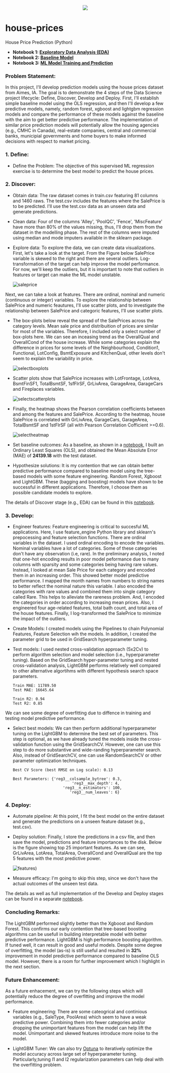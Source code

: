 <p align="center">
   <img src="https://user-images.githubusercontent.com/26305084/116904353-96d39b00-ac0b-11eb-8077-63a9208bec16.gif" />
</p>


# house-prices
House Price Prediction (Python)

- **Notebook 1: [Exploratory Data Analysis (EDA)](https://github.com/vbabashov/house-prices/blob/main/notebooks/EDA.ipynb)**
- **Notebook 2: [Baseline Model](https://github.com/vbabashov/house-prices/blob/main/notebooks/baseline.ipynb)**
- **Notebook 3: [ML Model Training and Prediction](https://github.com/vbabashov/house-prices/blob/main/notebooks/price_prediction.ipynb)**

### Problem Statement:

In this project, I'll develop prediction models using the house prices dataset from Aimes, IA. The goal is to demonstrate the 4 steps of the Data Science project lifecycle: Define, Discover, Develop and Deploy. First, I'll establish simple baseline model using the OLS regression, and then I'll develop a few predictive models, namely, random forest, xgboost and lightgbm regression models and compare the performance of these models against the baseline with the aim to get better predictive performance. The implementation of similar price prediction models will potentially allow the housing agencies (e.g., CMHC in Canada), real-estate companies, central and commercial banks, municipial governments and home buyers to make informed decisions with respect to market pricing.


### 1. Define:

- Define the Problem: The objective of this supervised ML regression exercise is to determine the best model to predict the house prices.

### 2. Discover: 

- Obtain data: The raw dataset comes in train.csv featuring 81 columns and 1460 raws. The test.csv includes the features where the SalePrice is to be predicted. I'll use the test.csv data as an unseen data and generate predictions.

- Clean data: Four of the columns 'Alley', 'PoolQC', 'Fence', 'MiscFeature' have more than 80% of the values missing, thus, I'll drop them from the dataset in the modelling phase. The rest of the columns were imputed using median and mode imputers available in the sklearn package.

- Explore data: To explore the data, we can create data visualizations. First, let's take a look at the target. From the Figure below SalePrice variable is skewed to the right and there are several outliers. Log-transformation of the target can help improve the model performance. For now, we'll keep the outliers, but it is important to note that outliers in features or target can make the ML model unstable.

     ![saleprice](https://user-images.githubusercontent.com/26305084/112194684-8200f200-8bdf-11eb-9db5-dec7dc242f72.jpeg)

Next, we can take a look at features. There are ordinal, nominal and numeric (continuous or integer) variables. To explore the relationship between SalePrice and numeric feautures, I'll use scatter plots, and to investigate the relationship between SalePrice and categoric features, I'll use scatter plots.  

- The box-plots below reveal the spread of the SalePrices across the category levels. Mean sale price and distribuition of prices are similar for most of the variables. Therefore, I included only a select number of box-plots here. We can see an inceasing trend as the OverallQual and OverallCond of the house increase. While some categories explain the difference in prices for some levels of the Neighbourhood, Condition1, Functional, LotConfig, BsmtExposure and KitchenQual, other levels don't seem to explain the variability in price.

   
     ![selectboxplots](https://user-images.githubusercontent.com/26305084/112189231-31d36100-8bda-11eb-846d-a79159a4a24c.jpeg)


- Scatter plots show that SalePrice increases with LotFrontage, LotArea, BsmtFinSF1, TotalBsmtSF, 1sfFlrSF, GrLivArea, GarageArea, GarageCars and Fireplaces variables.

    
     ![selectscatterplots](https://user-images.githubusercontent.com/26305084/112324815-8c77c600-8c89-11eb-97db-a3d0931f9e0c.jpeg)


- Finally, the heatmap shows the Pearson correlation coefficients between and among the features and SalePrice. According to the heatmap, house SalePrice is correlated with GrLivArea, GarageCars, GarageArea, TotalBsmtSF and 1stFlrSF (all with Pearson Correlation Cofficient >=0.6).

     ![selectheatmap](https://user-images.githubusercontent.com/26305084/112482761-c52da300-8d4e-11eb-8659-fa7e48f39cc7.jpeg)

- Set baseline outcomes: As a baseline, as shown in a [notebook](https://github.com/vbabashov/house-prices/blob/main/notebooks/baseline.ipynb), I built an Ordinary Least Squares (OLS), and obtained the Mean Absolute Error (MAE) of **24139.18** with the test dataset.

- Hypothesize solutions: It is my contention that we can obtain better predictive performance compared to baseline model using the tree-based models with some feature engineering. Random Forest, Xgboost and LightGBM. These (bagging and boosting) models have shown to be successful in different applications. Therefore, I choose them as possible candidate models to explore. 

The details of Discover stage (e.g., EDA) can be found in this [notebook](https://github.com/vbabashov/house-prices/blob/main/notebooks/EDA.ipynb).

### 3. Develop:

- Engineer features: Feature engineering is critical to succesful ML applications. Here, I use feature_engine Python library and sklearn's prepocessing and feature selection functions. There are ordinal variables in the dataset. I used ordinal encoding to encode the variables. Nominal variables have a lot of categories. Some of these categories don't have any observation (i.e, rare). In the preliminary analysis, I noted that one-hot encoding results in poor model peformance due to many columns with sparsity and some categories being having rare values. Instead, I looked at mean Sale Price for each category and encoded them in an increasing order. This showed better model predictive performance. I mapped the month names from numbers to string names to better reflect the nominal nature this variable. I also encoded the categories with rare values and combined them into single category called Rare. This helps to alleviate the rareness problem. And, I encoded the categories in order according to increasing mean prices. Also, I engineered four age-related features, total bath count, and total area of the house features. Finally, I log-transformed the SalePrice to minimize the impact of the outliers.
             
- Create Models: I created models using the Pipelines to chain Polynomial Features, Feature Selection wih the models. In addition, I created the parameter grid to be used in GridSearch hyperparameter tuning.

- Test models: I used nested cross-validation approach (5x2Cv) to perform algorithm selection and model selection (i.e., hyperparameter tuning). Based on the GridSearch hyper-parameter tuning and nested cross-validation analysis, LightGBM performs relatively well compared to other alternative algortihms with different hypothesis search space parameters.

      Train MAE: 11789.50
      Test MAE: 16645.64

      Train R2: 0.94
      Test R2: 0.85

We can see some degree of overfitting due to diffence in training and testing model predictive performance.

- Select best models: We can then perform additional hyperparameter tuning on the LightGBM to determine the best set of parameters. This step is optional, as we have already tuned the models inside the cross-validation function using the GridSearchCV. However, one can use this step to do more substantive and wide-randing hyperparameter search. Also, instead of GridSearchCV, one can use RandomSearchCV or other parameter optimization techniques.

      Best CV Score (best RMSE on Log scale): 0.13

      Best Parameters: {'reg3__colsample_bytree': 0.3, 
                                'reg3__max_depth': 4, 
                            'reg3__n_estimators': 100, 
                               'reg3__num_leaves': 6}
                         

### 4. Deploy:

- Automate pipeline: At this point, I fit the best model on the entire dataset and generate the predictions on a unseen feature dataset (e.g., test.csv).

- Deploy solution: Finally, I store the predictions in a csv file, and then save the model, predictions and feature importances to the disk. Below is the figure showing top 25 important features. As we can see, GrLivArea, LotArea, TotalArea, OverallCond and OverallQual are the top 5 features with the most predictive power.

     ![features](https://user-images.githubusercontent.com/26305084/113339413-6a6cec00-92f8-11eb-9aee-a7fabbd325fb.jpeg))

- Measure efficacy: I'm going to skip this step, since we don't have the actual outcomes of the unseen test data.

The details as well as full implementation of the Develop and Deploy stages can be found in a separate [notebook](https://github.com/vbabashov/house-prices/blob/main/notebooks/price_prediction.ipynb).    

### Concluding Remarks:

The LightGBM performed slightly better than the Xgboost and Random Forest. This confirms our early contention that tree-based boosting algorithms can be usefull in building interpretable model with better predictive performance. LightGBM is high performance boosting algorithm. If tuned well, it can result in good and useful models. Despite some degree of overfitting, the model (as-is) is still useful and resulted in **32%** improvement in model predictive performance compared to baseline OLS model. However, there is a room for further improvement which I highlight in the next section.

### Future Enhancement:

As a future enhacement, we can try the following steps which will potentially reduce the degree of overfitting and improve the model performance.

- Feature engineering: There are some cateogrical and continious variables (e.g., SaleType, PoolArea) which seem to have a weak predictive power. Combining them into fewer categories and/or dropping the unimportant features from the model can help lift the model. Unimportant and skewed features introduce more noise to the model. 

- LightGBM Tuner:  We can also try [Optuna](https://medium.com/optuna/lightgbm-tuner-new-optuna-integration-for-hyperparameter-optimization-8b7095e99258) to iteratively optimize the model accuracy across large set of hyperparameter tuning. Particularly,tuning l1 and l2 regularization parameters can help deal with the overfitting problem.
